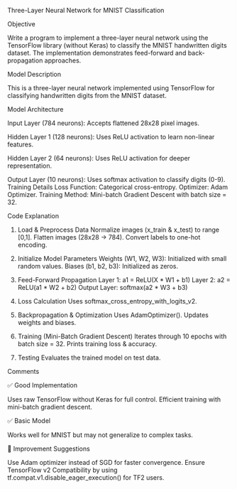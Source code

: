 Three-Layer Neural Network for MNIST Classification

Objective

Write a program to implement a three-layer neural network using the TensorFlow library (without Keras) to classify the MNIST handwritten digits dataset. The implementation demonstrates feed-forward and back-propagation approaches.

Model Description

This is a three-layer neural network implemented using TensorFlow for classifying handwritten digits from the MNIST dataset.

Model Architecture

Input Layer (784 neurons): Accepts flattened 28x28 pixel images.

Hidden Layer 1 (128 neurons): Uses ReLU activation to learn non-linear features.

Hidden Layer 2 (64 neurons): Uses ReLU activation for deeper representation.

Output Layer (10 neurons): Uses softmax activation to classify digits (0-9).
Training Details
Loss Function: Categorical cross-entropy.
Optimizer: Adam Optimizer.
Training Method: Mini-batch Gradient Descent with batch size = 32.

Code Explanation

1. Load & Preprocess Data
Normalize images (x_train & x_test) to range [0,1].
Flatten images (28x28 → 784).
Convert labels to one-hot encoding.

2. Initialize Model Parameters
Weights (W1, W2, W3): Initialized with small random values.
Biases (b1, b2, b3): Initialized as zeros.

3. Feed-Forward Propagation
Layer 1: a1 = ReLU(X * W1 + b1)
Layer 2: a2 = ReLU(a1 * W2 + b2)
Output Layer: softmax(a2 * W3 + b3)

4. Loss Calculation
Uses softmax_cross_entropy_with_logits_v2.

5. Backpropagation & Optimization
Uses AdamOptimizer().
Updates weights and biases.

6. Training (Mini-Batch Gradient Descent)
Iterates through 10 epochs with batch size = 32.
Prints training loss & accuracy.

7. Testing
Evaluates the trained model on test data.

Comments

✅ Good Implementation

Uses raw TensorFlow without Keras for full control.
Efficient training with mini-batch gradient descent.

✅ Basic Model

Works well for MNIST but may not generalize to complex tasks.

🔹 Improvement Suggestions

Use Adam optimizer instead of SGD for faster convergence.
Ensure TensorFlow v2 Compatibility by using tf.compat.v1.disable_eager_execution() for TF2 users.
